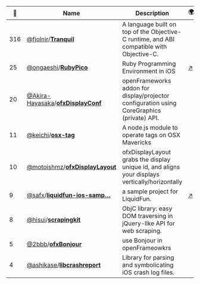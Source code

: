 |:star2: | Name | Description | 🌍|
|---|---|---|---|
|316|[@fjolnir](https://github.com/fjolnir)/[**Tranquil**](https://github.com/fjolnir/Tranquil)|A language built on top of the Objective-C runtime, and ABI compatible with Objective-C.||
|25|[@ongaeshi](https://github.com/ongaeshi)/[**RubyPico**](https://github.com/ongaeshi/RubyPico)|Ruby Programming Environment in iOS|[:arrow_upper_right:](http://rubypico.ongaeshi.me/)|
|20|[@Akira-Hayasaka](https://github.com/Akira-Hayasaka)/[**ofxDisplayConf**](https://github.com/Akira-Hayasaka/ofxDisplayConf)|openFrameworks addon for display/projector configuration using CoreGraphics (private) API.||
|11|[@keichi](https://github.com/keichi)/[**osx-tag**](https://github.com/keichi/osx-tag)|A node.js module to operate tags on OSX Mavericks||
|10|[@motoishmz](https://github.com/motoishmz)/[**ofxDisplayLayout**](https://github.com/motoishmz/ofxDisplayLayout)|ofxDisplayLayout grabs the display unique id, and aligns your displays vertically/horizontally||
|9|[@safx](https://github.com/safx)/[**liquidfun-ios-samp…**](https://github.com/safx/liquidfun-ios-sample)|a sample project for LiquidFun.|[:arrow_upper_right:](http://safx-dev.blogspot.jp/search/label/liquidfun)|
|8|[@hisui](https://github.com/hisui)/[**scrapingkit**](https://github.com/hisui/scrapingkit)|ObjC library: easy DOM traversing in jQuery-like API for web scraping.||
|5|[@2bbb](https://github.com/2bbb)/[**ofxBonjour**](https://github.com/2bbb/ofxBonjour)|use Bonjour in openFrameowkrs||
|4|[@ashikase](https://github.com/ashikase)/[**libcrashreport**](https://github.com/ashikase/libcrashreport)|Library for parsing and symbolicating iOS crash log files.||


